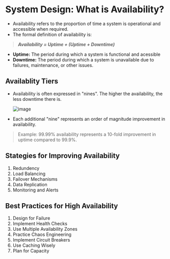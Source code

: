 # System Design: What is Availability?
- Availability refers to the proportion of time a system is operational and accessible when required.
- The formal definition of availability is:
> **_Availability = Uptime + (Uptime + Downtime)_**
- **Uptime:** The period during which a system is functional and acessible
- **Downtime:** The period during which a system is unavailable due to failures, maintenance, or other issues.

## Availablity Tiers
- Availability is often expressed in "nines". The higher the availability, the less downtime there is.
  
  ![image](https://github.com/user-attachments/assets/28c1a32a-d457-4a7f-ba40-f18bc35a8c44)

- Each additional "nine" represents an order of magnitude improvement in availability.

> Example: 99.99% availability represents a 10-fold improvement in uptime compared to 99.9%.

## Stategies for Improving Availability
1. Redundency
2. Load Balancing
3. Failover Mechanisms
4. Data Replication
5. Monitoring and Alerts

## Best Practices for High Availability
1. Design for Failure
2. Implement Health Checks
3. Use Multiple Availability Zones
4. Practice Chaos Engineering
5. Implement Circuit Breakers
6. Use Caching Wisely
7. Plan for Capacity
